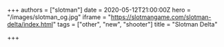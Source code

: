 +++
authors = ["slotman"]
date = 2020-05-12T21:00:00Z
hero = "/images/slotman_og.jpg"
iframe = "https://slotmangame.com/slotman-delta/index.html"
tags = ["other", "new", "shooter"]
title = "Slotman Delta"

+++
